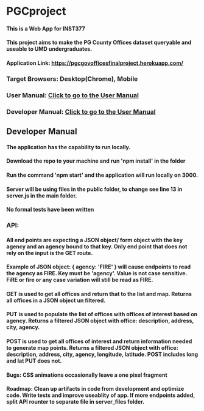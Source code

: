 # PGCproject
#### This is a Web App for INST377
#### This project aims to make the PG County Offices dataset queryable and useable to UMD undergraduates.
#### Application Link: https://pgcgovofficesfinalproject.herokuapp.com/ 

### Target Browsers: Desktop(Chrome), Mobile
### User Manual: [Click to go to the User Manual](/docs/user.md)
### Developer Manual:  [Click to go to the User Manual](#developer-manual)


## Developer Manual
#### The application has the capability to run locally.
#### Download the repo to your machine and run 'npm install' in the folder
#### Run the command 'npm start' and the application will run locally on 3000.
#### Server will be using files in the public folder, to change see line 13 in server.js in the main folder. 
#### No formal tests have been written 
### API: 
#### All end points are expecting a JSON object/ form object with the key agency and an agency bound to that key. Only end point that does not rely on the input is the GET route. 
#### Example of JSON object: { agency: 'FIRE' } will cause endpoints to read the agency as FIRE. Key must be 'agency'. Value is not case sensitive. FiRE or fire or any case variation will still be read as FIRE. 
#### GET is used to get all offices and return that to the list and map. Returns all offices in a JSON object un filtered.
#### PUT is used to populate the list of offices with offices of interest based on agency. Returns a filtered JSON object with office: description, address, city, agency.
#### POST is used to get all offices of interest and return information needed to generate map points.  Returns a filtered JSON object with office: description, address, city, agency, longitude, latitude. POST includes long and lat PUT does not. 

#### Bugs: CSS animations occasionally leave a one pixel fragment

#### Roadmap: Clean up artifacts in code from development and optimize code. Write tests and improve useablity of app. If more endpoints added, split API rounter to separate file in server_files folder.
